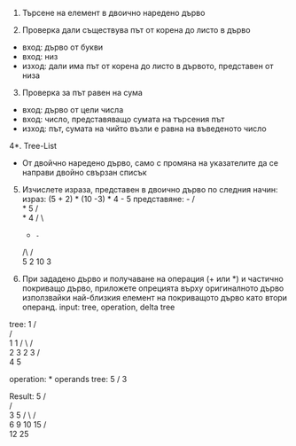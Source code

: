 
1. Търсене на елемент в двоично наредено дърво

2. Проверка дали съществува път от корена до листо в дърво
- вход: дърво от букви
- вход: низ
- изход: дали има път от корена до листо в дървото, представен от низа

3. Проверка за път равен на сума
- вход: дърво от цели числа
- вход: число, представяващо сумата на търсения път
- изход: път, сумата на чийто възли е равна на въведеното число

4*. Tree-List
- От двойчно наредено дърво, само с промяна на указателите да се направи двойно свързан списък

5. Изчислете израза, представен в двоично дърво по следния начин:
  израз: (5 + 2) * (10 -3) * 4 - 5
представяне:
              -
             /\
            *  5
          /  \
         *    4
       /   \
      +     -
     /\    /\
    5  2 10  3

6. При зададено дърво и
получаване на операция (+ или *) и частично покриващо дърво,
приложете опрецията върху оригиналното дърво използвайки
най-близкия елемент на покриващото дърво като втори операнд.
input: tree, operation, delta tree

tree:
         1
        / \
       /   \
      1     1
     / \   / \
    2   3 2   3
   /       \
  4         5

operation: *
operands tree:
     5
    /
   3

Result:
         5
        / \
       /   \
      3     5
     / \   / \
    6   9 10  15
   /       \
  12        25
